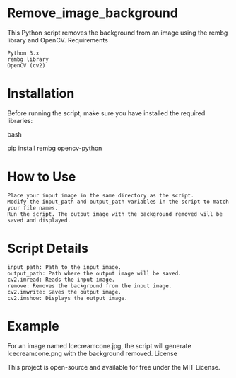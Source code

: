 # Remove_image_background
This Python script removes the background from an image using the rembg library and OpenCV.
Requirements

    Python 3.x
    rembg library
    OpenCV (cv2)

# Installation

Before running the script, make sure you have installed the required libraries:

bash

pip install rembg opencv-python

# How to Use

    Place your input image in the same directory as the script.
    Modify the input_path and output_path variables in the script to match your file names.
    Run the script. The output image with the background removed will be saved and displayed.

# Script Details

    input_path: Path to the input image.
    output_path: Path where the output image will be saved.
    cv2.imread: Reads the input image.
    remove: Removes the background from the input image.
    cv2.imwrite: Saves the output image.
    cv2.imshow: Displays the output image.

# Example

For an image named Icecreamcone.jpg, the script will generate Icecreamcone.png with the background removed.
License

This project is open-source and available for free under the MIT License.
